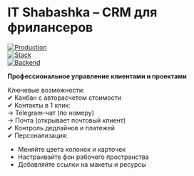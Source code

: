 # IT Shabashka – CRM для фрилансеров  

[![Production](https://img.shields.io/badge/PRODUCTION-LIVE-brightgreen?style=for-the-badge&logo=reg.ru)](https://itshabashka.ru)   
[![Stack](https://img.shields.io/badge/Nuxt_3-Implementation-00C58E?logo=nuxt.js)](https://nuxt.com)   
[![Backend](https://img.shields.io/badge/Appwrite_Cloud-Infrastructure-F02E65?logo=appwrite)](https://appwrite.io)  

**Профессиональное управление клиентами и проектами**  

Ключевые возможности:  
✔ Канбан с авторасчетом стоимости  
✔ Контакты в 1 клик:  
→ Telegram-чат (по номеру)  
→ Почта (открывает почтовый клиент)  
✔ Контроль дедлайнов и платежей  
✔ Персонализация:  
- Меняйте цвета колонок и карточек  
- Настраивайте фон рабочего пространства  
- Добавляйте ссылки на макеты и ресурсы  

